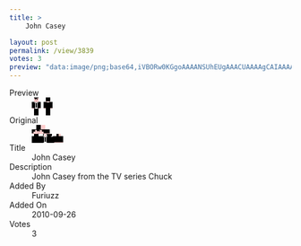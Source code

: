 ```yaml
---
title: >
    John Casey

layout: post
permalink: /view/3839
votes: 3
preview: "data:image/png;base64,iVBORw0KGgoAAAANSUhEUgAAACUAAAAgCAIAAAAaMSbnAAAABnRSTlMA/wD/AP5AXyvrAAAAzElEQVRIie2WTRLCIAyF33O66tqTCBfoyjO76gXAI4kLKsPfIHWg4yhvlZYkHzQkUxrzwEvkCTn5PgXVhE/BglKU0n+swexSfkdWlNLHd+EZpc7zbJRyRlseg9roe95LXKpyVdSv9D17aEpf3dbV2ddl6c77mFFTbMYxxgCA1gAgBACSoUPQi2nNtgzbapw/cz6SNsYZu5QySjzLsDHOaKij7+fgDd438zL9jnBGNOb5Q49SRiTb8oXBGIW/9zn4/+XX78vgDd7g/Q/vCWoxXOI7lghwAAAAAElFTkSuQmCC"
---
```

<dl class="side-by-side">
<dt>Preview</dt>
<dd>
    <img class="preview" src="data:image/png;base64,iVBORw0KGgoAAAANSUhEUgAAACUAAAAgCAIAAAAaMSbnAAAABnRSTlMA/wD/AP5AXyvrAAAAzElEQVRIie2WTRLCIAyF33O66tqTCBfoyjO76gXAI4kLKsPfIHWg4yhvlZYkHzQkUxrzwEvkCTn5PgXVhE/BglKU0n+swexSfkdWlNLHd+EZpc7zbJRyRlseg9roe95LXKpyVdSv9D17aEpf3dbV2ddl6c77mFFTbMYxxgCA1gAgBACSoUPQi2nNtgzbapw/cz6SNsYZu5QySjzLsDHOaKij7+fgDd438zL9jnBGNOb5Q49SRiTb8oXBGIW/9zn4/+XX78vgDd7g/Q/vCWoxXOI7lghwAAAAAElFTkSuQmCC">
</dd>
<dt>Original</dt>
<dd>
    <img class="preview" src="data:image/png;base64,iVBORw0KGgoAAAANSUhEUgAAAEAAAAAgCAYAAACinX6EAAAAwUlEQVR42u3YSwqAIBAGYN227mDdy3N0hw7hidrYAwoV8YGaNv4DAyG1mG8G0RgLh/KlktKbjEAAAAAAAAAAAEAYQDXOPgGsLga7PhRAyjskAK6cp8n5TAogtKHFJgAoAmxCGEkGoFTXM6bld+eCqO/veAo9o+BEeDfrLgCM4tMRkgH2dRkbYPgJyAUofr5/Qys+BGDHl3eNKgB6Ufpaj5ctVROhcfEAAAAAAAAAAACgEUClk12/AJxzZ/E5CLX/NxxurWC5odNsMgAAAABJRU5ErkJggg==">
</dd>
<dt>Title</dt>
<dd>John Casey</dd>
<dt>Description</dt>
<dd>John Casey from the TV series Chuck</dd>
<dt>Added By</dt>
<dd>Furiuzz</dd>
<dt>Added On</dt>
<dd>2010-09-26</dd>
<dt>Votes</dt>
<dd>3</dd>
</dl>
